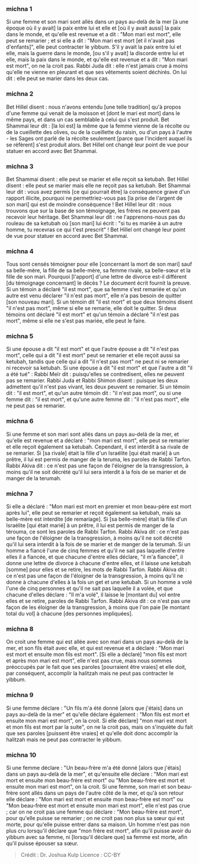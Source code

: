 
### michna 1
Si une femme et son mari sont allés dans un pays au-delà de la mer [à une époque où il y avait] la paix entre lui et elle et [où il y avait aussi] la paix dans le monde, et qu'elle est revenue et a dit : "Mon mari est mort", elle peut se remarier ; et si elle a dit : "Mon mari est mort [et il n'avait pas d'enfants]", elle peut contracter le yibbum. S'il y avait la paix entre lui et elle, mais la guerre dans le monde, [ou s'il y avait] la discorde entre lui et elle, mais la paix dans le monde, et qu'elle est revenue et a dit : "Mon mari est mort", on ne la croit pas. Rabbi Juda dit : elle n'est jamais crue à moins qu'elle ne vienne en pleurant et que ses vêtements soient déchirés. On lui dit : elle peut se marier dans les deux cas.

### michna 2
Bet Hillel disent : nous n'avons entendu [une telle tradition] qu'à propos d'une femme qui venait de la moisson et [dont le mari est mort] dans le même pays, et dans un cas semblable à celui qui s'est produit. Bet Shammai leur dit : [la loi est] la même que la femme vienne de la récolte ou de la cueillette des olives, ou de la cueillette du raisin, ou d'un pays à l'autre - les Sages ont parlé de la récolte seulement [parce que l'incident auquel ils se réfèrent] s'est produit alors. Bet Hillel ont changé leur point de vue pour statuer en accord avec Bet Shammai.

### michna 3
Bet Shammai disent : elle peut se marier et elle reçoit sa ketubah. Bet Hillel disent : elle peut se marier mais elle ne reçoit pas sa ketubah. Bet Shammai leur dit : vous avez permis [ce qui pourrait être] la conséquence grave d'un rapport illicite, pourquoi ne permettriez-vous pas [la prise de l'argent de son mari] qui est de moindre conséquence ! Bet Hillel leur dit : nous trouvons que sur la base de son témoignage, les frères ne peuvent pas recevoir leur héritage. Bet Shammai leur dit : ne l'apprenons-nous pas du rouleau de sa ketubah où [son mari] lui écrit : "si tu es mariée à un autre homme, tu recevras ce qui t'est prescrit" ! Bet Hillel ont changé leur point de vue pour statuer en accord avec Bet Shammai.

### michna 4
Tous sont censés témoigner pour elle [concernant la mort de son mari] sauf sa belle-mère, la fille de sa belle-mère, sa femme rivale, sa belle-sœur et la fille de son mari. Pourquoi [l'apport] d'une lettre de divorce est-il différent [du témoignage concernant] le décès ? Le document écrit fournit la preuve. Si un témoin a déclaré "il est mort", que sa femme s'est remariée et qu'un autre est venu déclarer "il n'est pas mort", elle n'a pas besoin de quitter [son nouveau mari]. Si un témoin dit "il est mort" et que deux témoins disent "il n'est pas mort", même si elle se remarie, elle doit le quitter. Si deux témoins ont déclaré "il est mort" et qu'un témoin a déclaré "il n'est pas mort", même si elle ne s'est pas mariée, elle peut le faire.

### michna 5
Si une épouse a dit "il est mort" et que l'autre épouse a dit "il n'est pas mort", celle qui a dit "il est mort" peut se remarier et elle reçoit aussi sa ketubah, tandis que celle qui a dit "il n'est pas mort" ne peut ni se remarier ni recevoir sa ketubah. Si une épouse a dit "il est mort" et que l'autre a dit "il a été tué" : Rabbi Meïr dit : puisqu'elles se contredisent, elles ne peuvent pas se remarier. Rabbi Juda et Rabbi Shimon disent : puisque les deux admettent qu'il n'est pas vivant, les deux peuvent se remarier. Si un témoin dit : "il est mort", et qu'un autre témoin dit : "il n'est pas mort", ou si une femme dit : "il est mort", et qu'une autre femme dit : "il n'est pas mort", elle ne peut pas se remarier.

### michna 6
Si une femme et son mari sont allés dans un pays au-delà de la mer, et qu'elle est revenue et a déclaré : "mon mari est mort", elle peut se remarier et elle reçoit également sa ketubah. Cependant, il est interdit à sa rivale de se remarier. Si [sa rivale] était la fille d'un Israélite [qui était marié] à un prêtre, il lui est permis de manger de la teruma, les paroles de Rabbi Tarfon. Rabbi Akiva dit : ce n'est pas une façon de l'éloigner de la transgression, à moins qu'il ne soit décrété qu'il lui sera interdit à la fois de se marier et de manger de la terumah.

### michna 7
Si elle a déclaré : "Mon mari est mort en premier et mon beau-père est mort après lui", elle peut se remarier et reçoit également sa ketubah, mais sa belle-mère est interdite [de remariage]. Si [sa belle-mère] était la fille d'un Israélite [qui était marié] à un prêtre, il lui est permis de manger de la térouma, ce sont les paroles de Rabbi Tarfon. Rabbi Akiva dit : ce n'est pas une façon de l'éloigner de la transgression, à moins qu'il ne soit décrété qu'il lui sera interdit à la fois de se marier et de manger de la terumah. Si un homme a fiancé l'une de cinq femmes et qu'il ne sait pas laquelle d'entre elles il a fiancée, et que chacune d'entre elles déclare, "il m'a fiancée", il donne une lettre de divorce à chacune d'entre elles, et il laisse une ketubah [somme] pour elles et se retire, les mots de Rabbi Tarfon. Rabbi Akiva dit : ce n'est pas une façon de l'éloigner de la transgression, à moins qu'il ne donne à chacune d'elles à la fois un get et une ketubah. Si un homme a volé l'une de cinq personnes et qu'il ne sait pas laquelle il a volée, et que chacune d'elles déclare : "Il m'a volé", il laisse le [montant du] vol entre elles et se retire, paroles de Rabbi Tarfon. Rabbi Akiva dit : ce n'est pas une façon de les éloigner de la transgression, à moins que l'on paie [le montant total du vol] à chacune [des personnes impliquées].

### michna 8
On croit une femme qui est allée avec son mari dans un pays au-delà de la mer, et son fils était avec elle, et qui est revenue et a déclaré : "Mon mari est mort et ensuite mon fils est mort". [Si elle a déclaré] "mon fils est mort et après mon mari est mort", elle n'est pas crue, mais nous sommes préoccupés par le fait que ses paroles [pourraient être vraies] et elle doit, par conséquent, accomplir la halitzah mais ne peut pas contracter le yibbum.

### michna 9
Si une femme déclare : "Un fils m'a été donné [alors que j'étais] dans un pays au-delà de la mer" et qu'elle déclare également : "Mon fils est mort et ensuite mon mari est mort", on la croit. Si elle déclare] "mon mari est mort et mon fils est mort par la suite", on ne la croit pas, mais on s'inquiète du fait que ses paroles [puissent être vraies] et qu'elle doit donc accomplir la halitzah mais ne peut pas contracter le yibbum.

### michna 10
Si une femme déclare : "Un beau-frère m'a été donné [alors que j'étais] dans un pays au-delà de la mer", et qu'ensuite elle déclare : "Mon mari est mort et ensuite mon beau-frère est mort" ou "Mon beau-frère est mort et ensuite mon mari est mort", on la croit. Si une femme, son mari et son beau-frère sont allés dans un pays de l'autre côté de la mer, et qu'à son retour elle déclare : "Mon mari est mort et ensuite mon beau-frère est mort" ou "Mon beau-frère est mort et ensuite mon mari est mort", elle n'est pas crue ; car on ne croit pas une femme qui déclare : "Mon beau-frère est mort", pour qu'elle puisse se remarier ; on ne croit pas non plus sa sœur qui est morte, pour qu'elle puisse entrer dans sa maison. Un homme n'est pas non plus cru lorsqu'il déclare que "mon frère est mort", afin qu'il puisse avoir du yibbum avec sa femme, ni [lorsqu'il déclare que] sa femme est morte, afin qu'il puisse épouser sa sœur.

>Crédit : Dr. Joshua Kulp
>Licence : CC-BY
